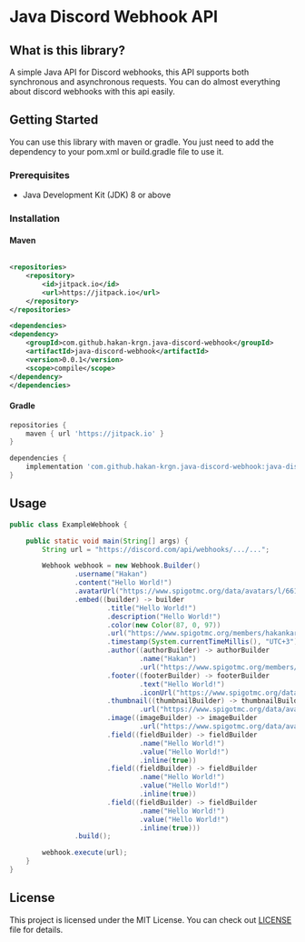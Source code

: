 # Java Discord Webhook API

## What is this library?

A simple Java API for Discord webhooks, this API supports both synchronous
and asynchronous requests. You can do almost everything about discord webhooks
with this api easily.

## Getting Started

You can use this library with maven or gradle. You just need to add the
dependency to your pom.xml or build.gradle file to use it.

### Prerequisites

- Java Development Kit (JDK) 8 or above

### Installation

#### Maven

```xml

<repositories>
    <repository>
        <id>jitpack.io</id>
        <url>https://jitpack.io</url>
    </repository>
</repositories>

<dependencies>
<dependency>
    <groupId>com.github.hakan-krgn.java-discord-webhook</groupId>
    <artifactId>java-discord-webhook</artifactId>
    <version>0.0.1</version>
    <scope>compile</scope>
</dependency>
</dependencies>
```

#### Gradle

```groovy
repositories {
    maven { url 'https://jitpack.io' }
}

dependencies {
    implementation 'com.github.hakan-krgn.java-discord-webhook:java-discord-webhook:0.0.1'
}
```

## Usage

```java
public class ExampleWebhook {

    public static void main(String[] args) {
        String url = "https://discord.com/api/webhooks/.../...";

        Webhook webhook = new Webhook.Builder()
                .username("Hakan")
                .content("Hello World!")
                .avatarUrl("https://www.spigotmc.org/data/avatars/l/661/661932.jpg?1586779817")
                .embed((builder) -> builder
                        .title("Hello World!")
                        .description("Hello World!")
                        .color(new Color(87, 0, 97))
                        .url("https://www.spigotmc.org/members/hakankargin.661932/")
                        .timestamp(System.currentTimeMillis(), "UTC+3")
                        .author((authorBuilder) -> authorBuilder
                                .name("Hakan")
                                .url("https://www.spigotmc.org/members/hakankargin.661932/"))
                        .footer((footerBuilder) -> footerBuilder
                                .text("Hello World!")
                                .iconUrl("https://www.spigotmc.org/data/avatars/l/661/661932.jpg?1586779817"))
                        .thumbnail((thumbnailBuilder) -> thumbnailBuilder
                                .url("https://www.spigotmc.org/data/avatars/l/661/661932.jpg?1586779817"))
                        .image((imageBuilder) -> imageBuilder
                                .url("https://www.spigotmc.org/data/avatars/l/661/661932.jpg?1586779817"))
                        .field((fieldBuilder) -> fieldBuilder
                                .name("Hello World!")
                                .value("Hello World!")
                                .inline(true))
                        .field((fieldBuilder) -> fieldBuilder
                                .name("Hello World!")
                                .value("Hello World!")
                                .inline(true))
                        .field((fieldBuilder) -> fieldBuilder
                                .name("Hello World!")
                                .value("Hello World!")
                                .inline(true)))
                .build();

        webhook.execute(url);
    }
}
```

## License

This project is licensed under the MIT License. You can check
out [LICENSE](https://github.com/hakan-krgn/java-discord-webhook/blob/master/LICENSE) file for details.
